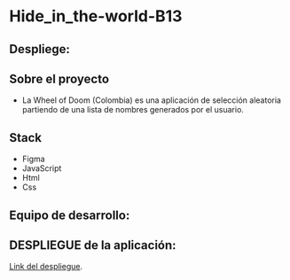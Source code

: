 # Hide_in_the-world-B13

## Despliege:


## Sobre el proyecto

- La Wheel of Doom (Colombia) es una aplicación de selección aleatoria partiendo de una lista de nombres generados por el usuario.





## Stack
 - Figma
 - JavaScript
 - Html
 - Css


## Equipo de desarrollo:


## DESPLIEGUE de la aplicación: 
[Link del despliegue](url).